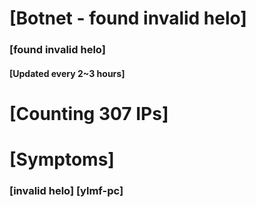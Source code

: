 # [Botnet - found invalid helo]
### [found invalid helo]
#### [Updated every 2~3 hours]

# [Counting 307 IPs]

# [Symptoms] 
###   [invalid helo] [ylmf-pc]
